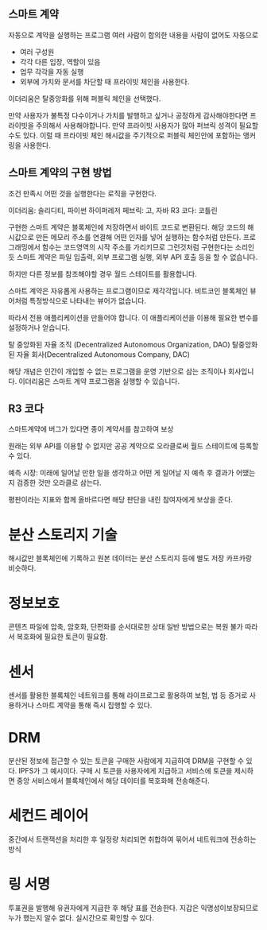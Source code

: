 ## 스마트 계약
자동으로 계약을 실행하는 프로그램
여러 사람이 합의한 내용을 사람이 없어도 자동으로



- 여러 구성원
- 각각 다른 입장, 역할이 있음
- 업무 각각을 자동 실행
- 외부에 가치와 문서를 차단할 때
프라이빗 체인을 사용한다.

이더리움은 탈중앙화를 위해 퍼블릭 체인을 선택했다.

만약 사용자가 불특정 다수이거나 가치를 발행하고 싶거나 공정하게 감사해야한다면 프라이빗을 주의해서 사용해야합니다.
만약 프라이빗 사용자가 많아 퍼브릭 성격이 필요할 수도 있다.
이럴 때 프라이빗 체인 해시값을 주기적으로 퍼블릭 체인안에 포함하는 앵커링을 사용한다.

## 스마트 계약의 구현 방법
조건 만족시 어떤 것을 실행한다는 로직을 구현한다.

이더리움: 솔리디티, 파이썬
하이퍼레저 페브릭: 고, 자바
R3 코다: 코틀린

구현한 스마트 계약은 블록체인에 저장하면서 바이트 코드로 변환된다.
해당 코드의 해시값으로 만든 메모리 주소를 연결해 어떤 인자를 넣어 실행하는 함수처럼 만든다.
프로그래밍에서 함수는 코드영역의 시작 주소를 가리키므로 그런것처럼 구현한다는 소리인듯
스마트 계약은 파일 입출력, 외부 프로그램 실행, 외부 API 호출 등을 할 수 없습니다.

하지만 다른 정보를 참조해야할 경우 월드 스테이트를 활용합니다.

스마트 계약은 자유롭게 사용하는 프로그램이므로 제각각입니다.
비트코인 블록체인 뷰어처럼 특정방식으로 나타내는 뷰어가 없습니다.

따라서 전용 애플리케이션을 만들어야 합니다. 이 애플리케이션을 이용해 필요한 변수를 설정하거나 얻습니다.

탈 중앙화된 자율 조직 (Decentralized Autonomous Organization, DAO)
탈중앙화된 자율 회사(Decentralized Autonomous Company, DAC)

해당 개념은 인간이 개입할 수 없는 프로그램을 운영 기반으로 삼는 조직이나 회사입니다.
이더리움은 스마트 계약 프로그램을 실행할 수 있습니다.

## R3 코다
스마트계약에 버그가 있다면 종이 계약서를 참고하여 보상 


원래는 외부 API를 이용할 수 없지만
공공 계약으로 오라클로써 월드 스테이트에 등록할 수 있다.

예측 시장: 미래에 일어날 만한 일을 생각하고 어떤 게 일어날 지 예측 후 결과가 어땠는지 검증한 것만 오라클로 삼는다.

평판이라는 지표와 함께 올바르다면 해당 판단을 내린 참여자에게 보상을 준다.



# 분산 스토리지 기술
해시값만 블록체인에 기록하고 원본 데이터는 분산 스토리지 등에 별도 저장
카프카랑 비슷하다.

# 정보보호
콘텐츠 파일에 압축, 암호화, 단편화를 순서대로한 상태
일반 방법으로는 복원 불가
따라서 복호화에 필요한 토큰이 필요함. 

# 센서
센서를 활용한 블록체인 네트워크를 통해 라이프로그로 활용하여
보험, 법 등 증거로 사용하거나 스마트 계약을 통해 즉시 집행할 수 있다.


# DRM
분산된 정보에 접근할 수 있는 토큰을 구매한 사람에게 지급하여 DRM을 구현할 수 있다.
IPFS가 그 예시이다.
구매 시 토큰을 사용자에게 지급하고 서비스에 토큰을 제시하면 중앙 서비스에서 블록체인에서 해당 데이터를 복호화해 전송해준다.

# 세컨드 레이어
중간에서 트랜잭션을 처리한 후 일정량 처리되면 취합하여 묶어서 네트워크에 전송하는 방식


# 링 서명
투표권을 발행해 유권자에게 지급한 후 해당 표를 전송한다.
지갑은 익명성이보장되므로 누가 했는지 알수 없다.
실시간으로 확인할 수 있다.
